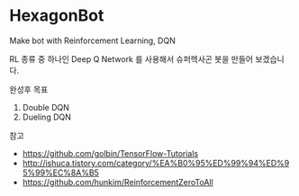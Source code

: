 # HexagonBot
Make bot with Reinforcement Learning, DQN

RL 종류 중 하나인 Deep Q Network 를 사용해서 슈퍼헥사곤 봇을 만들어 보겠습니다.

완성후 목표
1. Double DQN
2. Dueling DQN

참고 
- https://github.com/golbin/TensorFlow-Tutorials
- http://ishuca.tistory.com/category/%EA%B0%95%ED%99%94%ED%95%99%EC%8A%B5
- https://github.com/hunkim/ReinforcementZeroToAll
